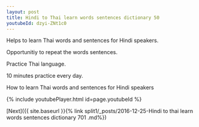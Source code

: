 ```yaml
---
layout: post
title: Hindi to Thai learn words sentences dictionary 50 
youtubeId: dzyi-ZNt1c0
---
```

 
 
Helps to learn Thai words and sentences for Hindi speakers.

Opportunitiy to repeat the words sentences. 

Practice Thai language. 
 
10 minutes practice every day. 
 
How to learn Thai words and sentences for Hindi speakers 
 
{% include youtubePlayer.html id=page.youtubeId %}
 
 
[Next]({{ site.baseurl }}{% link  split1/_posts/2016-12-25-Hindi to thai learn words sentences dictionary 701 .md%})
 
